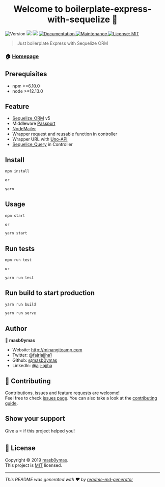 <h1 align="center">Welcome to boilerplate-express-with-sequelize 👋</h1>
<p>
  <img alt="Version" src="https://img.shields.io/badge/version-0.0.1-blue.svg?cacheSeconds=2592000" />
  <img src="https://img.shields.io/badge/npm-%3E%3D6.10.0-blue.svg" />
  <img src="https://img.shields.io/badge/node-%3E%3D12.13.0-blue.svg" />
  <a href="https://github.com/masb0ymas/boilerplate-express-with-sequelize#readme" target="_blank">
    <img alt="Documentation" src="https://img.shields.io/badge/documentation-yes-brightgreen.svg" />
  </a>
  <a href="https://github.com/masb0ymas/boilerplate-express-with-sequelize/graphs/commit-activity" target="_blank">
    <img alt="Maintenance" src="https://img.shields.io/badge/Maintained%3F-yes-green.svg" />
  </a>
  <a href="https://github.com/masb0ymas/boilerplate-express-with-sequelize/blob/master/LICENSE" target="_blank">
    <img alt="License: MIT" src="https://img.shields.io/github/license/masb0ymas/boilerplate-express-with-sequelize" />
  </a>
</p>

> Just boilerplate Express with Sequelize ORM

### 🏠 [Homepage](https://github.com/masb0ymas/boilerplate-express-with-sequelize)

## Prerequisites

- npm >=6.10.0
- node >=12.13.0

## Feature

- [Sequelize_ORM](https://github.com/sequelize/sequelize) v5
- Middleware [Passport](https://github.com/jaredhanson/passport)
- [NodeMailer](https://github.com/nodemailer/nodemailer)
- Wrapper request and reusable function in controller
- Wrapper URL with [Uno-API](https://github.com/chornos13/uno-api)
- [Sequelice_Query](https://github.com/chornos13/sequelice-query) in Controller

## Install

```sh
npm install

or

yarn
```

## Usage

```sh
npm start

or

yarn start
```

## Run tests

```sh
npm run test

or

yarn run test
```

## Run build to start production

```sh
yarn run build

yarn run serve
```

## Author

👤 **masb0ymas**

- Website: http://minangitcamp.com
- Twitter: [@fajriajjha1](https://twitter.com/fajriajjha1)
- Github: [@masb0ymas](https://github.com/masb0ymas)
- LinkedIn: [@aji-ajjha](https://www.linkedin.com/in/aji-ajjha-58a248b7/)

## 🤝 Contributing

Contributions, issues and feature requests are welcome!<br />Feel free to check [issues page](https://github.com/masb0ymas/boilerplate-express-with-sequelize/issues). You can also take a look at the [contributing guide](https://github.com/masb0ymas/boilerplate-express-with-sequelize/blob/master/CONTRIBUTING.md).

## Show your support

Give a ⭐️ if this project helped you!

## 📝 License

Copyright © 2019 [masb0ymas](https://github.com/masb0ymas).<br />
This project is [MIT](https://github.com/masb0ymas/boilerplate-express-with-sequelize/blob/master/LICENSE) licensed.

---

_This README was generated with ❤️ by [readme-md-generator](https://github.com/kefranabg/readme-md-generator)_
